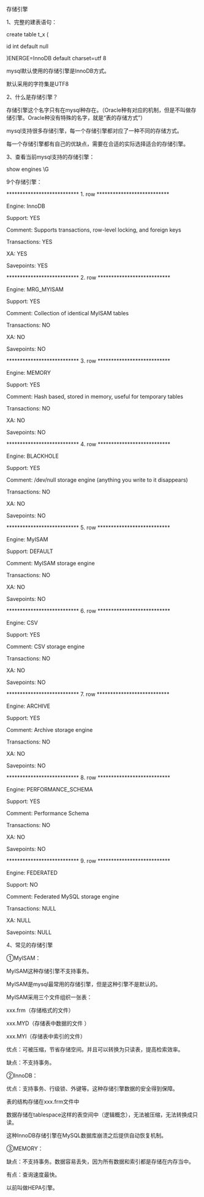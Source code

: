 存储引擎



1、完整的建表语句：

create table t\_x (

id int default null

)ENERGE=InnoDB default charset=utf 8



mysql默认使用的存储引擎是InnoDB方式。

默认采用的字符集是UTF8



2、什么是存储引擎？

存储引擎这个名字只有在mysql种存在。（Oracle种有对应的机制，但是不叫做存储引擎。Oracle种没有特殊的名字，就是“表的存储方式”）



mysql支持很多存储引擎，每一个存储引擎都对应了一种不同的存储方式。

每一个存储引擎都有自己的优缺点，需要在合适的实际选择适合的存储引擎。



3、查看当前mysql支持的存储引擎：

show engines \\G



9个存储引擎：

\*\*\*\*\*\*\*\*\*\*\*\*\*\*\*\*\*\*\*\*\*\*\*\*\*\*\* 1. row \*\*\*\*\*\*\*\*\*\*\*\*\*\*\*\*\*\*\*\*\*\*\*\*\*\*\*

Engine: InnoDB

Support: YES

Comment: Supports transactions, row-level locking, and foreign keys

Transactions: YES

XA: YES

Savepoints: YES

\*\*\*\*\*\*\*\*\*\*\*\*\*\*\*\*\*\*\*\*\*\*\*\*\*\*\* 2. row \*\*\*\*\*\*\*\*\*\*\*\*\*\*\*\*\*\*\*\*\*\*\*\*\*\*\*

Engine: MRG\_MYISAM

Support: YES

Comment: Collection of identical MyISAM tables

Transactions: NO

XA: NO

Savepoints: NO

\*\*\*\*\*\*\*\*\*\*\*\*\*\*\*\*\*\*\*\*\*\*\*\*\*\*\* 3. row \*\*\*\*\*\*\*\*\*\*\*\*\*\*\*\*\*\*\*\*\*\*\*\*\*\*\*

Engine: MEMORY

Support: YES

Comment: Hash based, stored in memory, useful for temporary tables

Transactions: NO

XA: NO

Savepoints: NO

\*\*\*\*\*\*\*\*\*\*\*\*\*\*\*\*\*\*\*\*\*\*\*\*\*\*\* 4. row \*\*\*\*\*\*\*\*\*\*\*\*\*\*\*\*\*\*\*\*\*\*\*\*\*\*\*

Engine: BLACKHOLE

Support: YES

Comment: /dev/null storage engine (anything you write to it disappears)

Transactions: NO

XA: NO

Savepoints: NO

\*\*\*\*\*\*\*\*\*\*\*\*\*\*\*\*\*\*\*\*\*\*\*\*\*\*\* 5. row \*\*\*\*\*\*\*\*\*\*\*\*\*\*\*\*\*\*\*\*\*\*\*\*\*\*\*

Engine: MyISAM

Support: DEFAULT

Comment: MyISAM storage engine

Transactions: NO

XA: NO

Savepoints: NO

\*\*\*\*\*\*\*\*\*\*\*\*\*\*\*\*\*\*\*\*\*\*\*\*\*\*\* 6. row \*\*\*\*\*\*\*\*\*\*\*\*\*\*\*\*\*\*\*\*\*\*\*\*\*\*\*

Engine: CSV

Support: YES

Comment: CSV storage engine

Transactions: NO

XA: NO

Savepoints: NO

\*\*\*\*\*\*\*\*\*\*\*\*\*\*\*\*\*\*\*\*\*\*\*\*\*\*\* 7. row \*\*\*\*\*\*\*\*\*\*\*\*\*\*\*\*\*\*\*\*\*\*\*\*\*\*\*

Engine: ARCHIVE

Support: YES

Comment: Archive storage engine

Transactions: NO

XA: NO

Savepoints: NO

\*\*\*\*\*\*\*\*\*\*\*\*\*\*\*\*\*\*\*\*\*\*\*\*\*\*\* 8. row \*\*\*\*\*\*\*\*\*\*\*\*\*\*\*\*\*\*\*\*\*\*\*\*\*\*\*

Engine: PERFORMANCE\_SCHEMA

Support: YES

Comment: Performance Schema

Transactions: NO

XA: NO

Savepoints: NO

\*\*\*\*\*\*\*\*\*\*\*\*\*\*\*\*\*\*\*\*\*\*\*\*\*\*\* 9. row \*\*\*\*\*\*\*\*\*\*\*\*\*\*\*\*\*\*\*\*\*\*\*\*\*\*\*

Engine: FEDERATED

Support: NO

Comment: Federated MySQL storage engine

Transactions: NULL

XA: NULL

Savepoints: NULL



4、常见的存储引擎

①MyISAM：

MyISAM这种存储引擎不支持事务。

MyISAM是mysql最常用的存储引擎，但是这种引擎不是默认的。

MyISAM采用三个文件组织一张表：

xxx.frm（存储格式的文件）

xxx.MYD（存储表中数据的文件 ）

xxx.MYI（存储表中索引的文件）

优点：可被压缩，节省存储空间。并且可以转换为只读表，提高检索效率。

缺点：不支持事务。



②InnoDB：

优点：支持事务、行级锁、外键等。这种存储引擎数据的安全得到保障。



表的结构存储在xxx.frm文件中

数据存储在tablespace这样的表空间中（逻辑概念），无法被压缩，无法转换成只读。

这种InnoDB存储引擎在MySQL数据库崩溃之后提供自动恢复机制。



③MEMORY：

缺点：不支持事务。数据容易丢失，因为所有数据和索引都是存储在内存当中。

有点：查询速度最快。

以前叫做HEPA引擎。

